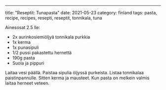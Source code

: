 ---
title: "Reseptit: Tunapasta"
date: 2021-05-23
category: finland
tags: pasta, recipe, recipes, resepti, reseptit, tonnikala, tuna

Ainesosat 2.5 lle:

- 2x aurinkosiemiöljyä tonnikala purkkia
- 1x kerma
- 1x punasipuli
- 1/2 pussi pakastettu hernettä
- 190g pasta
- Suola ja pippuri

Laitaa vesi päällä. Paistaa sipulia öljyssä purkeista. Listaa tonnikalaa paistinpannulle. Sitten kerma ja mausteet. Kun pasta on melkein valmis laitaa herneet veteen.
